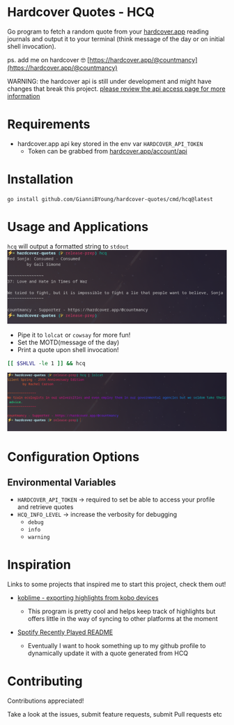 # Hardcover Quotes - HCQ
Go program to fetch a random quote from your [hardcover.app](https://hardcover.app) reading journals and output it to your terminal (think message of the day or on initial shell invocation).


ps. add me on hardcover 🤓 [https://hardcover.app/@countmancy](https://hardcover.app/@countmancy)


WARNING: the hardcover api is still under development and might have changes that break this project.
[please review the api access page for more information](https://hardcover.app/account/api)


# Requirements
- hardcover.app api key stored in the env var `HARDCOVER_API_TOKEN`
  - Token can be grabbed from [hardcover.app/account/api](https://hardcover.app/account/api)

# Installation
`go install github.com/GianniBYoung/hardcover-quotes/cmd/hcq@latest`

# Usage and Applications
`hcq` will output a formatted string to `stdout`
![Hardcover Quotes Screenshot](assets/standard.png)


- Pipe it to `lolcat` or `cowsay` for more fun!
- Set the MOTD(message of the day)
- Print a quote upon shell invocation!

```bash
[[ $SHLVL -le 1 ]] && hcq
```

![Hardcover Quotes Screenshot](assets/lolcat.png)

# Configuration Options
## Environmental Variables
- `HARDCOVER_API_TOKEN` -> required to set be able to access your profile and retrieve quotes
- `HCQ_INFO_LEVEL` -> increase the verbosity for debugging
  - `debug`
  - `info`
  - `warning`

# Inspiration
Links to some projects that inspired me to start this project, check them out!

- [koblime - exporting highlights from kobo devices](https://kobli.me)
  - This program is pretty cool and helps keep track of highlights but offers little in the way of syncing to other platforms at the moment

- [Spotify Recently Played README](https://github.com/JeffreyCA/spotify-recently-played-readme)
  - Eventually I want to hook something up to my github profile to dynamically update it with a quote generated from HCQ

# Contributing
Contributions appreciated!

Take a look at the issues, submit feature requests, submit Pull requests etc
